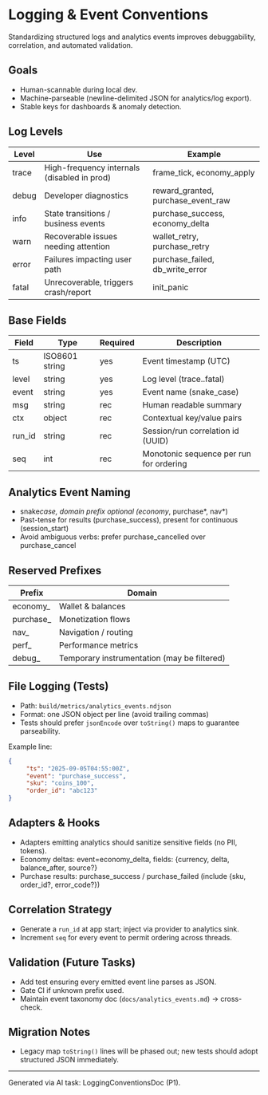 # Logging & Event Conventions

Standardizing structured logs and analytics events improves debuggability, correlation, and automated validation.

## Goals

-    Human-scannable during local dev.
-    Machine-parseable (newline-delimited JSON for analytics/log export).
-    Stable keys for dashboards & anomaly detection.

## Log Levels

| Level | Use                                         | Example                            |
| ----- | ------------------------------------------- | ---------------------------------- |
| trace | High-frequency internals (disabled in prod) | frame_tick, economy_apply          |
| debug | Developer diagnostics                       | reward_granted, purchase_event_raw |
| info  | State transitions / business events         | purchase_success, economy_delta    |
| warn  | Recoverable issues needing attention        | wallet_retry, purchase_retry       |
| error | Failures impacting user path                | purchase_failed, db_write_error    |
| fatal | Unrecoverable, triggers crash/report        | init_panic                         |

## Base Fields

| Field  | Type           | Required | Description                             |
| ------ | -------------- | -------- | --------------------------------------- |
| ts     | ISO8601 string | yes      | Event timestamp (UTC)                   |
| level  | string         | yes      | Log level (trace..fatal)                |
| event  | string         | yes      | Event name (snake_case)                 |
| msg    | string         | rec      | Human readable summary                  |
| ctx    | object         | rec      | Contextual key/value pairs              |
| run_id | string         | rec      | Session/run correlation id (UUID)       |
| seq    | int            | rec      | Monotonic sequence per run for ordering |

## Analytics Event Naming

-    snake*case, domain prefix optional (economy*, purchase*, nav*)
-    Past-tense for results (purchase_success), present for continuous (session_start)
-    Avoid ambiguous verbs: prefer purchase_cancelled over purchase_cancel

## Reserved Prefixes

| Prefix     | Domain                                      |
| ---------- | ------------------------------------------- |
| economy\_  | Wallet & balances                           |
| purchase\_ | Monetization flows                          |
| nav\_      | Navigation / routing                        |
| perf\_     | Performance metrics                         |
| debug\_    | Temporary instrumentation (may be filtered) |

## File Logging (Tests)

-    Path: `build/metrics/analytics_events.ndjson`
-    Format: one JSON object per line (avoid trailing commas)
-    Tests should prefer `jsonEncode` over `toString()` maps to guarantee parseability.

Example line:

```json
{
     "ts": "2025-09-05T04:55:00Z",
     "event": "purchase_success",
     "sku": "coins_100",
     "order_id": "abc123"
}
```

## Adapters & Hooks

-    Adapters emitting analytics should sanitize sensitive fields (no PII, tokens).
-    Economy deltas: event=economy_delta, fields: {currency, delta, balance_after, source?}
-    Purchase results: purchase_success / purchase_failed (include {sku, order_id?, error_code?})

## Correlation Strategy

-    Generate a `run_id` at app start; inject via provider to analytics sink.
-    Increment `seq` for every event to permit ordering across threads.

## Validation (Future Tasks)

-    Add test ensuring every emitted event line parses as JSON.
-    Gate CI if unknown prefix used.
-    Maintain event taxonomy doc (`docs/analytics_events.md`) -> cross-check.

## Migration Notes

-    Legacy map `toString()` lines will be phased out; new tests should adopt structured JSON immediately.

---

Generated via AI task: LoggingConventionsDoc (P1).
